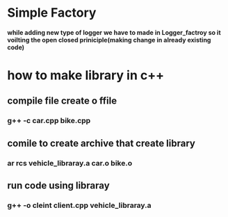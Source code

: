 # Simple Factory 
#### while adding new type of logger we have to made in Logger_factroy so it voilting the open closed priniciple(making change in already existing code)

# how to make library in c++

## compile file create o ffile

### g++ -c car.cpp bike.cpp

## comile to create archive that create library

### ar rcs vehicle_libraray.a car.o bike.o

## run code using libraray

### g++ -o cleint client.cpp vehicle_libraray.a
  